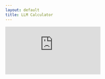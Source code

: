 ```yaml
---
layout: default
title: LLM Calculator
---
```


<div class="iframe-container">
    <iframe 
		src="https://colab-potsdam-llm-calculator.hf.space"
		frameborder="0">
	</iframe>
</div>